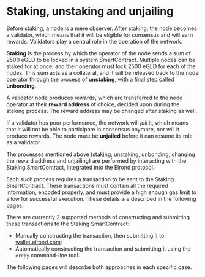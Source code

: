 # Staking, unstaking and unjailing

Before staking, a node is a mere observer. After staking, the node becomes a validator, which means that it will be eligible for consensus and will earn rewards. Validators play a central role in the operation of the network.

**Staking** is the process by which the operator of the node sends a sum of 2500 eGLD to be locked in a system SmartContract. Multiple nodes can be staked for at once, and their operator must lock 2500 eGLD for each of the nodes. This sum acts as a collateral, and it will be released back to the node operator through the process of **unstaking**, with a final step called **unbonding**.

A validator node produces rewards, which are transferred to the node operator at their **reward address** of choice, decided upon during the staking process. The reward address may be changed after staking as well.

If a validator has poor performance, the network will *jail* it, which means that it will not be able to participate in consensus anymore, nor will it produce rewards. The node must be **unjailed** before it can resume its role as a validator.

The processes mentioned above (staking, unstaking, unbonding, changing the reward address and unjailing) are performed by interacting with the Staking SmartContract, integrated into the Elrond protocol.

Each such process requires a transaction to be sent to the Staking SmartContract. These transactions must contain all the required information, encoded properly, and must provide a high enough gas limit to allow for successful execution. These details are described in the following pages.

There are currently 2 supported methods of constructing and submitting these transactions to the Staking SmartContract: 

- Manually constructing the transaction, then submitting it to [wallet.elrond.com](https://wallet.elrond.com/);
- Automatically constructing the transaction and submitting it using the `erdpy` command-line tool.

The following pages will describe both approaches in each specific case.
